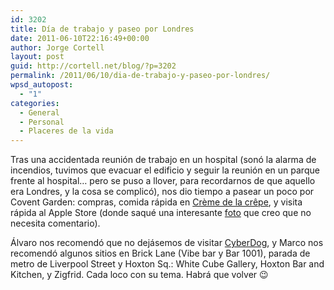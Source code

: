 ```yaml
---
id: 3202
title: Día de trabajo y paseo por Londres
date: 2011-06-10T22:16:49+00:00
author: Jorge Cortell
layout: post
guid: http://cortell.net/blog/?p=3202
permalink: /2011/06/10/dia-de-trabajo-y-paseo-por-londres/
wpsd_autopost:
  - "1"
categories:
  - General
  - Personal
  - Placeres de la vida
---
```

Tras una accidentada reunión de trabajo en un hospital (sonó la alarma de incendios, tuvimos que evacuar el edificio y seguir la reunión en un parque frente al hospital&#8230; pero se puso a llover, para recordarnos de que aquello era Londres, y la cosa se complicó), nos dio tiempo a pasear un poco por Covent Garden: compras, comida rápida en [Crème de la crêpe](http://www.cremedelacrepe.co.uk/), y visita rápida al Apple Store (donde saqué una interesante [foto](http://cortell.net/blog/2011/06/pura-magia/) que creo que no necesita comentario).

Álvaro nos recomendó que no dejásemos de visitar [CyberDog](http://shop.cyberdog.net/), y Marco nos recomendó algunos sitios en Brick Lane (Vibe bar y Bar 1001), parada de metro de Liverpool Street y Hoxton Sq.: White Cube Gallery, Hoxton Bar and Kitchen, y Zigfrid. Cada loco con su tema. Habrá que volver 😉